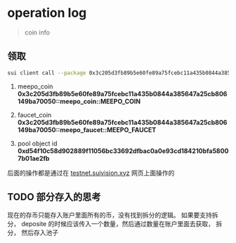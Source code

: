 # operation log

> coin info 

## 领取

``` bash
sui client call --package 0x3c205d3fb89b5e60fe89a75fcebc11a435b0844a385647a25cb806149ba70050 --module meepo_coin --function mint --args 0x6343e83c8e8b4c5cc0fa7fe5bf86443109a301c35e51ed5d18efc61b8bdc487a 1000000000000 0x49ac87502a3b3c47ae452d7ea4f50cb5b117b55b82ea31603e7741b44923a583 --gas-budget 100000000
```

1. meepo_coin 
  **0x3c205d3fb89b5e60fe89a75fcebc11a435b0844a385647a25cb806149ba70050::meepo_coin::MEEPO_COIN**
2. faucet_coin
  **0x3c205d3fb89b5e60fe89a75fcebc11a435b0844a385647a25cb806149ba70050::meepo_faucet::MEEPO_FAUCET**

3. pool object id
  **0xd54f10c58d902889f11056bc33692dfbac0a0e93cd184210bfa58007b01ae2fb**

后面的操作都是通过在 [testnet.suivision.xyz](https://testnet.suivision.xyz/package/0x7168e5002c7feda0447c7c1ab4d475bca7d79a54c1562ff67bad427b815fa6fe?tab=Code) 网页上面操作的

## TODO 部分存入的思考

现在的存币只能存入账户里面所有的币，没有找到拆分的逻辑。 如果要支持拆分， deposite 的时候应该传入一个数量，然后通过数量在账户里面去获取， 拆分， 然后存入池子


